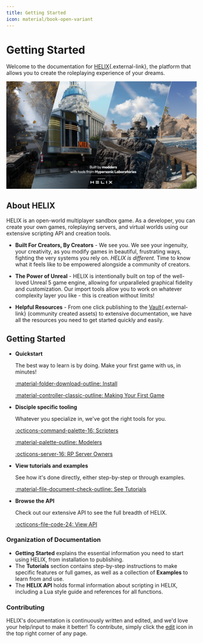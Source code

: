 ```yaml
---
title: Getting Started
icon: material/book-open-variant
---
```


# Getting Started

Welcome to the documentation for [HELIX](https://helixgame.com/){.external-link}, the platform that allows you to create the roleplaying experience of your dreams.

![Banner Image](../_images/getting_started/banner.png)

## About HELIX

HELIX is an open-world multiplayer sandbox game. As a developer, you can create your own games, roleplaying servers, and virtual worlds using our extensive scripting API and creation tools.

- **Built For Creators, By Creators** - We see you. We see your ingenuity, your creativity, as you modify games in beautiful, frustrating ways, fighting the very systems you rely on. *HELIX is different.* Time to know what it feels like to be empowered alongside a community of creators.

- **The Power of Unreal** - HELIX is intentionally built on top of the well-loved Unreal 5 game engine, allowing for unparalleled graphical fidelity and customization. Our import tools allow you to work on whatever complexity layer you like - this is creation without limits!

- **Helpful Resources** - From one click publishing to the [Vault](https://helixgame.com/vault){.external-link} (community created assets) to extensive documentation, we have all the resources you need to get started quickly and easily.

## Getting Started

<div class="grid cards" markdown>

-   __Quickstart__

    The best way to learn is by doing. Make your first game with us, in minutes!

    [:material-folder-download-outline: Install](install.md)

    [:material-controller-classic-outline: Making Your First Game](firstGame.md)

-   __Disciple specific tooling__

	Whatever you specialize in, we've got the right tools for you. 

    [:octicons-command-palette-16: Scripters](scripters.md)

    [:material-palette-outline: Modelers](modelers.md)

    [:octicons-server-16: RP Server Owners](rpServerOwners.md)

-   __View tutorials and examples__

    See how it's done directly, either step-by-step or through examples.

    [:material-file-document-check-outline: See Tutorials](../tutorials/index.md)

-   __Browse the API__

    Check out our extensive API to see the full breadth of HELIX.

    [:octicons-file-code-24: View API](../api/index.md)
</div>

### Organization of Documentation
- **Getting Started** explains the essential information you need to start using HELIX, from installation to publishing.
- The **Tutorials** section contains step-by-step instructions to make specific features or full games, as well as a collection of **Examples** to learn from and use.
- The **HELIX API** holds formal information about scripting in HELIX, including a Lua style guide and references for all functions.


### Contributing
HELIX's documentation is continuously written and edited, and we'd love your help/input to make it better! To contribute, simply click the <a href="#" title="Edit this page" class="md-icon">edit</a> icon in the top right corner of any page.